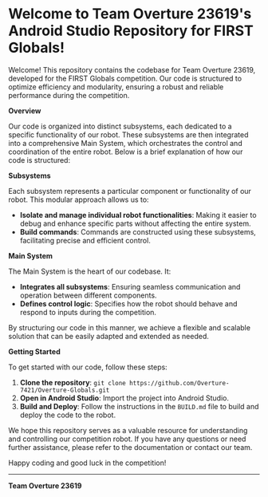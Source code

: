# Welcome to Team Overture 23619's Android Studio Repository for FIRST Globals!

Welcome! This repository contains the codebase for Team Overture 23619, developed for the FIRST Globals 
competition. Our code is structured to optimize efficiency and modularity, ensuring a robust and reliable 
performance during the competition.

 **Overview**

Our code is organized into distinct subsystems, each dedicated to a specific functionality of our robot. 
These subsystems are then integrated into a comprehensive Main System, which orchestrates the control and 
coordination of the entire robot. Below is a brief explanation of how our code is structured:

 **Subsystems**

Each subsystem represents a particular component or functionality of our robot. This modular approach allows us 
to:
- **Isolate and manage individual robot functionalities**: Making it easier to debug and enhance specific parts without affecting the entire system.
- **Build commands**: Commands are constructed using these subsystems, facilitating precise and efficient control.

 **Main System**

The Main System is the heart of our codebase. It:
- **Integrates all subsystems**: Ensuring seamless communication and operation between different components.
- **Defines control logic**: Specifies how the robot should behave and respond to inputs during the competition.

By structuring our code in this manner, we achieve a flexible and scalable solution that can be easily adapted 
and extended as needed.

**Getting Started**

To get started with our code, follow these steps:
1. **Clone the repository**: `git clone https://github.com/Overture-7421/Overture-Globals.git`
2. **Open in Android Studio**: Import the project into Android Studio.
3. **Build and Deploy**: Follow the instructions in the `BUILD.md` file to build and deploy the code to the robot.

We hope this repository serves as a valuable resource for understanding and controlling our competition robot.
If you have any questions or need further assistance, please refer to the documentation or contact our team.

Happy coding and good luck in the competition!

---
**Team Overture 23619**